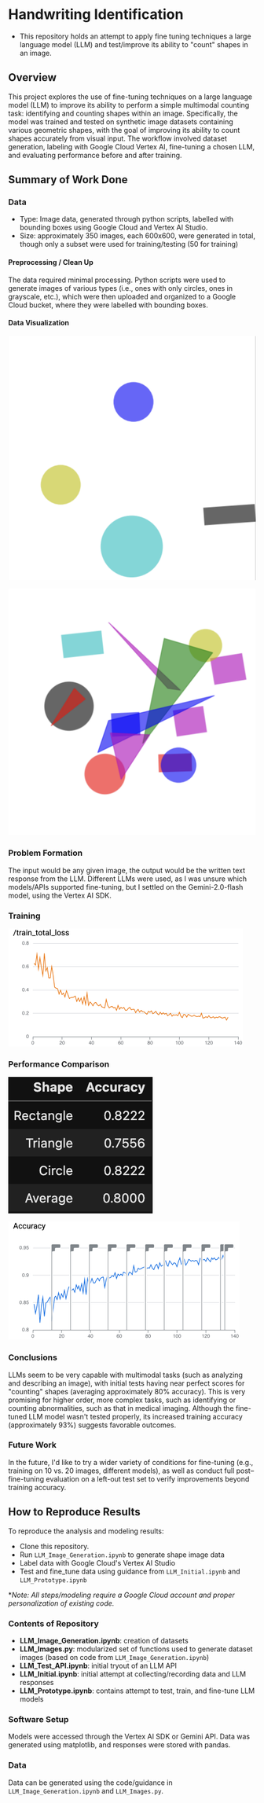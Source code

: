 # Handwriting Identification

* This repository holds an attempt to apply fine tuning techniques a large language model (LLM) and test/improve its ability to "count" shapes in an image.

## Overview

This project explores the use of fine-tuning techniques on a large language model (LLM) to improve its ability to perform a simple multimodal counting task: identifying and counting shapes within an image. Specifically, the model was trained and tested on synthetic image datasets containing various geometric shapes, with the goal of improving its ability to count shapes accurately from visual input. The workflow involved dataset generation, labeling with Google Cloud Vertex AI, fine-tuning a chosen LLM, and evaluating performance before and after training.



## Summary of Work Done

### Data

* Type: Image data, generated through python scripts, labelled with bounding boxes using Google Cloud and Vertex AI Studio.
* Size: approximately 350 images, each 600x600, were generated in total, though only a subset were used for training/testing (50 for training)

#### Preprocessing / Clean Up
The data required minimal processing. Python scripts were used to generate images of various types (i.e., ones with only circles, ones in grayscale, etc.), which were then uploaded and organized to a Google Cloud bucket, where they were labelled with bounding boxes.


#### Data Visualization

![Examples of given image data.](/Images/test.png)

![](/Images/test2.png)


### Problem Formation

The input would be any given image, the output would be the written text response from the LLM. Different LLMs were used, as I was unsure which models/APIs supported fine-tuning, but I settled on the Gemini-2.0-flash model, using the Vertex AI SDK. 


### Training


![Model fine tuning loss.](/Images/_train_total_loss.png)




### Performance Comparison


![Initial model accuracy (calculated using python scripts to parse responses, may include errors).](/Images/initial_accuracy.png)




![Fine-tuned model accuracy during training.](/Images/Accuracy.png)




### Conclusions

LLMs seem to be very capable with multimodal tasks (such as analyzing and describing an image), with initial tests having near perfect scores for "counting" shapes (averaging approximately 80% accuracy). This is very promising for higher order, more complex tasks, such as identifying or counting abnormalities, such as that in medical imaging. Although the fine-tuned LLM model wasn't tested properly, its increased training accuracy (approximately 93%) suggests favorable outcomes. 


### Future Work

In the future, I'd like to try a wider variety of conditions for fine-tuning (e.g., training on 10 vs. 20 images, different models), as well as conduct full post–fine-tuning evaluation on a left-out test set to verify improvements beyond training accuracy.




## How to Reproduce Results

To reproduce the analysis and modeling results:
* Clone this repository.
* Run `LLM_Image_Generation.ipynb` to generate shape image data
* Label data with Google Cloud's Vertex AI Studio
* Test and fine_tune data using guidance from `LLM_Initial.ipynb` and `LLM_Prototype.ipynb`

**Note: All steps/modeling require a Google Cloud account and proper personalization of existing code.* 


### Contents of Repository
* **LLM_Image_Generation.ipynb**: creation of datasets
* **LLM_Images.py**: modularized set of functions used to generate dataset images (based on code from `LLM_Image_Generation.ipynb`)
* **LLM_Test_API.ipynb**: initial tryout of an LLM API
* **LLM_Initial.ipynb**: initial attempt at collecting/recording data and LLM responses
* **LLM_Prototype.ipynb**: contains attempt to test, train, and fine-tune LLM models 


### Software Setup
Models were accessed through the Vertex AI SDK or Gemini API. Data was generated using matplotlib, and responses were stored with pandas.

### Data

Data can be generated using the code/guidance in `LLM_Image_Generation.ipynb` and `LLM_Images.py`.
